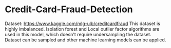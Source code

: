 # Credit-Card-Fraud-Detection
Dataset: https://www.kaggle.com/mlg-ulb/creditcardfraud
This dataset is highly imbalanced. Isolation forest and Local outlier factor algorithms are used in this model, which doesn't require undersampling the dataset.
Dataset can be sampled and other machine learning models can be applied.
